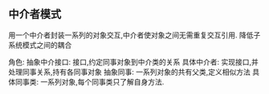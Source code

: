 ## 中介者模式
用一个中介者封装一系列的对象交互,中介者使对象之间无需重复交互引用.
降低子系统模式之间的耦合

角色:
抽象中介接口: 接口,约定同事对象到中介类的关系
具体中介者: 实现接口,并处理同事关系,持有各同事对象
抽象同事: 一系列对象的共有父类,定义相似方法
具体同事类: 一系列对象,每个同事类只了解自身方法.